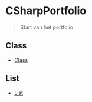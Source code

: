 # CSharpPortfolio

> Start van het portfolio

## Class

* [Class](https://github.com/LiamP-immalle/CSharpPortfolio/tree/master/Classes)

## List

* [List](https://github.com/LiamP-immalle/CSharpPortfolio/tree/master/List)